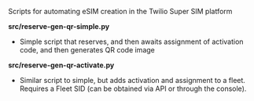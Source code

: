 Scripts for automating eSIM creation in the Twilio Super SIM platform

**src/reserve-gen-qr-simple.py**
* Simple script that reserves, and then awaits assignment of activation code, and then generates QR code image

**src/reserve-gen-qr-activate.py**
* Similar script to simple, but adds activation and assignment to a fleet.  Requires a Fleet SID (can be obtained via API or through the console).
